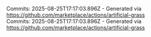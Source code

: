 Commits: 2025-08-25T17:17:03.896Z - Generated via https://github.com/marketplace/actions/artificial-grass
<br>
Commits: 2025-08-25T17:17:03.896Z - Generated via https://github.com/marketplace/actions/artificial-grass
<br>
